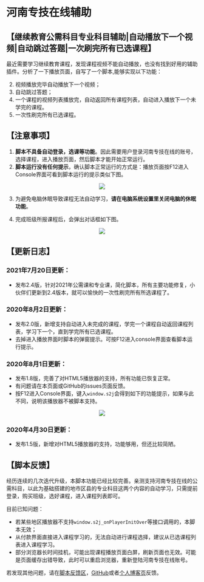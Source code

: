 # 河南专技在线辅助

## 【继续教育公需科目专业科目辅助|自动播放下一个视频|自动跳过答题|一次刷完所有已选课程】

最近需要学习继续教育课程，发现课程视频不能自动播放，也没有找到好用的辅助插件。分析了一下播放页面，自写了一个脚本,能够实现以下功能：

 2. 视频播放完毕自动播放下一个视频；
 3. 自动跳过答题；
 4. 一个课程的视频列表播放完，自动返回所有课程列表，自动进入播放下一个未学完的课程。
 5. 一次性刷完所有已选课程。

## 【注意事项】

1. **脚本不具备自动登录，选课等功能**。因此需要用户登录河南专技在线的账号，选择课程，进入播放页面，然后脚本才能开始正常运行。
2. **脚本运行没有任何提示**，确认脚本正常运行的方式是：播放页面按F12进入Console界面可看到脚本运行的提示类似下图。
<div align="center"><img src="https://raw.githubusercontent.com/huangdiv/user-scripts/master/hnzj/2.png"/></div>

3. 为避免电脑休眠导致课程无法自动学习，**请在电脑系统设置里关闭电脑的休眠功能**。

4. 完成班级所报课程后，会弹出对话框如下图。
<div align="center"><img src="https://raw.githubusercontent.com/huangdiv/user-scripts/master/hnzj/1.png"/></div>

## 【更新日志】
### 2021年7月20日更新：
- 发布2.4版，针对2021年公需课和专业课，简化脚本，所有主要功能修复，小伙伴们更新到2.4版本，就可以愉快的一次性刷完所有所选课程了。

### 2020年8月2日更新：
- 发布2.0版，新增支持自动进入未完成的课程，学完一个课程自动返回课程列表，学习下一个，直到学完所有已选课程。
- 去掉进入播放界面时脚本的弹窗提示。可按F12进入console界面查看脚本运行提示。

### 2020年8月1日更新：
- 发布1.8版，完善了对HTML5播放器的支持，所有功能已恢复正常。
- 有问题请在本页面或GitHub的issues页面反馈。
- 按F12进入Console界面，键入`window.s2j`会得到如下的功能提示，如果与此不同，说明该播放器不被脚本支持。
<div align="center"><img src="https://raw.githubusercontent.com/huangdiv/user-scripts/master/hnzj/3.png"/></div>

### 2020年4月30日更新：
- 发布1.5版，新增对HTML5播放器的支持，功能够用，但还比较简陋。

## 【脚本反馈】
经历连续的几次迭代升级，本脚本功能已经比较完善。亲测支持河南专技在线的公需科目，以此为基础搭建的地市区县的专业科目这两个内容的自动学习，只需提前登录，购买班级，选好课程，进入课程列表即可。

目前已知问题：
- 若某些地区播放器不支持`window.s2j_onPlayerInitOver`等接口调用的，本脚本无效；
- 从付款界面直接进入课程学习的，无法自动进行课程选择，建议从已选课程列表进入课程学习。
- 部分浏览器长时间挂机，可能出现课程播放页面白屏，刷新页面也无效。可能是页面缓存出错导致，此时可以重启浏览器，重新登陆河南专技在线账号。

若发现其他问题，请在[脚本反馈区](https://greasyfork.org/zh-CN/scripts/389705-%E6%B2%B3%E5%8D%97%E4%B8%93%E6%8A%80%E5%9C%A8%E7%BA%BF%E8%BE%85%E5%8A%A9/feedback)，[GitHub](https://github.com/huangdiv/user-scripts/issues/2)或者[个人博客页](https://huangdiv.com/tech/ghlearning-assist/)反馈。
